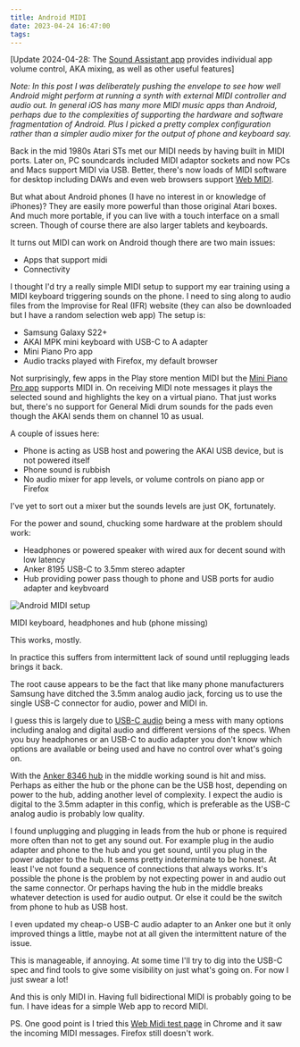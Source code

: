 ```yaml
---
title: Android MIDI
date: 2023-04-24 16:47:00
tags:
---
```


[Update 2024-04-28: The [Sound Assistant app](https://galaxystore.samsung.com/detail/com.samsung.android.soundassistant) provides individual app volume control, AKA mixing, as well as  other useful features]

*Note: In this post I was deliberately pushing the envelope to see how well Android might perform at running a synth with external MIDI controller and audio out. In general iOS has many more MIDI music apps than Android, perhaps due to the complexities of supporting the hardware and software fragmentation of Android. Plus I picked a pretty complex configuration rather than a simpler audio mixer for the output of phone and keyboard say.*

Back in the mid 1980s Atari STs met our MIDI needs by having built in MIDI ports. Later on, PC soundcards included MIDI adaptor sockets and now PCs and Macs support MIDI via USB. Better, there's now loads of MIDI software for desktop including DAWs and even web browsers support [Web MIDI](https://developer.mozilla.org/en-US/docs/Web/API/Web_MIDI_API). 

But what about Android phones (I have no interest in or knowledge of iPhones)? They are easily more powerful than those original Atari boxes. And much more portable, if you can live with a touch interface on a small screen. Though of course there are also larger tablets and keyboards.

It turns out MIDI can work on Android though there are two main issues:

- Apps that support midi
- Connectivity

I thought I'd try a really simple MIDI setup to support my ear training using a MIDI keyboard triggering sounds on the phone. I need to sing along to audio files from the Improvise for Real (IFR) website (they can also be downloaded but I have a random selection web app) The setup is: 

- Samsung Galaxy S22+
- AKAI MPK mini keyboard with USB-C to A adapter
- Mini Piano Pro app
- Audio tracks played with Firefox, my default browser

Not surprisingly, few apps in the Play store mention MIDI but the [Mini Piano Pro app](https://play.google.com/store/apps/details?id=umito.android.minipiano_pro&pli=1) supports MIDI in. On receiving MIDI note messages it plays the selected sound and highlights the key on a virtual piano. That just works but, there's no support for General Midi drum sounds for the pads even though the AKAI sends them on channel 10 as usual.

A couple of issues here:

- Phone is acting as USB host and powering the AKAI USB device, but is not powered itself
- Phone sound is rubbish
- No audio mixer for app levels, or volume controls on piano app or Firefox

I've yet to sort out a mixer but the sounds levels are just OK, fortunately.

For the power and sound, chucking some hardware at the problem should work: 

- Headphones or powered speaker with wired aux for decent sound with low latency
- Anker 8195 USB-C to 3.5mm stereo adapter
- Hub providing power pass though to phone and USB ports for audio adapter and keybvoard  

![Android MIDI setup](/images/android-midi.jpg)
<figcaption>MIDI keyboard, headphones and hub (phone missing)</figcaption>

This works, mostly.

In practice this suffers from intermittent lack of sound until replugging leads brings it back.

The root cause appears to be the fact that like many phone manufacturers Samsung have ditched the 3.5mm analog audio jack, forcing us to use the single USB-C connector for audio, power and MIDI in. 

I guess this is largely due to [USB-C audio](https://www.soundguys.com/usb-audio-explained-18563/) being a mess with many options including analog and digital audio and different versions of the specs. When you buy headphones or an USB-C to audio adapter you don't know which options are available or being used and have no control over what's going on. 

With the [Anker 8346 hub](https://www.anker.com/uk/products/a8346) in the middle working sound is hit and miss. Perhaps as either the hub or the phone can be the USB host, depending on power to the hub, adding another level of complexity. I expect the audio is digital to the 3.5mm adapter in this config, which is preferable as the USB-C analog audio is probably low quality.

I found unplugging and plugging in leads from the hub or phone is required more often than not to get any sound out. For example plug in the audio adapter and phone to the hub and you get sound, until you plug in the power adapter to the hub. It seems pretty indeterminate to be honest. At least I've not found a sequence of connections that always works. It's possible the phone is the problem by not expecting power in and audio out the same connector. Or perhaps having the hub in the middle breaks whatever detection is used for audio output. Or else it could be the switch from phone to hub as USB host.

I even updated my cheap-o USB-C audio adapter to an Anker one but it only improved things a little, maybe not at all given the intermittent nature of the issue.

This is manageable, if annoying. At some time I'll try to dig into the USB-C spec and find tools to give some visibility on just what's going on. For now I just swear a lot!

And this is only MIDI in. Having full bidirectional MIDI is probably going to be fun. I have ideas for a simple Web app to record MIDI.

PS. One good point is I tried this [Web Midi test page](https://www.onlinemusictools.com/webmiditest/) in Chrome and it saw the incoming MIDI messages. Firefox still doesn't work.